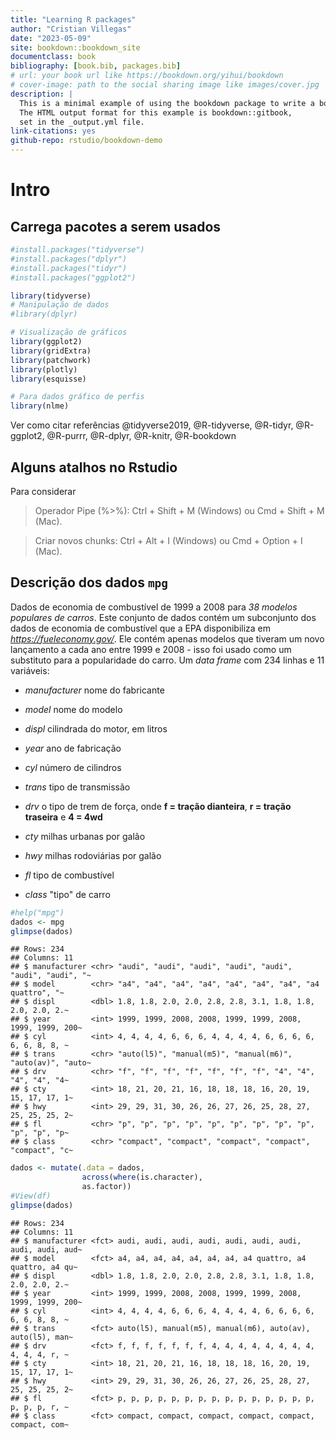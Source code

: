 ```yaml
--- 
title: "Learning R packages"
author: "Cristian Villegas"
date: "2023-05-09"
site: bookdown::bookdown_site
documentclass: book
bibliography: [book.bib, packages.bib]
# url: your book url like https://bookdown.org/yihui/bookdown
# cover-image: path to the social sharing image like images/cover.jpg
description: |
  This is a minimal example of using the bookdown package to write a book.
  The HTML output format for this example is bookdown::gitbook,
  set in the _output.yml file.
link-citations: yes
github-repo: rstudio/bookdown-demo
---
```


# Intro

## Carrega pacotes a serem usados


```r
#install.packages("tidyverse") 
#install.packages("dplyr")     
#install.packages("tidyr")     
#install.packages("ggplot2")   

library(tidyverse)
# Manipulação de dados
#library(dplyr)

# Visualização de gráficos
library(ggplot2)
library(gridExtra)
library(patchwork)
library(plotly)
library(esquisse)

# Para dados gráfico de perfis
library(nlme)
```



Ver como citar referências @tidyverse2019, @R-tidyverse, @R-tidyr, @R-ggplot2, @R-purrr, @R-dplyr, @R-knitr, @R-bookdown


## Alguns atalhos no Rstudio

Para considerar

  > Operador Pipe (%>%): Ctrl + Shift + M (Windows) ou Cmd + Shift + M (Mac).

  > Criar novos chunks: Ctrl + Alt + I (Windows) ou Cmd + Option + I (Mac).
  



## Descrição dos dados `mpg` 

Dados de economia de combustível de 1999 a 2008 para *38 modelos populares de carros*. Este conjunto de dados contém um subconjunto dos dados de economia de combustível que a EPA disponibiliza em *https://fueleconomy.gov/*. Ele contém apenas modelos que tiveram um novo lançamento a cada ano entre 1999 e 2008 - isso foi usado como um substituto para a popularidade do carro. Um *data frame* com 234 linhas e 11 variáveis:

  - *manufacturer* nome do fabricante 

  - *model* nome do modelo

  - *displ* cilindrada do motor, em litros

  - *year* ano de fabricação

  - *cyl* número de cilindros

  - *trans* tipo de transmissão

  - *drv* o tipo de trem de força, onde **f = tração dianteira**, **r = tração traseira** e **4 = 4wd**

  - *cty* milhas urbanas  por galão

  - *hwy* milhas rodoviárias por galão

  - *fl* tipo de combustível

  - *class* "tipo" de carro
  

```r
#help("mpg")
dados <- mpg
glimpse(dados)
```

```
## Rows: 234
## Columns: 11
## $ manufacturer <chr> "audi", "audi", "audi", "audi", "audi", "audi", "audi", "~
## $ model        <chr> "a4", "a4", "a4", "a4", "a4", "a4", "a4", "a4 quattro", "~
## $ displ        <dbl> 1.8, 1.8, 2.0, 2.0, 2.8, 2.8, 3.1, 1.8, 1.8, 2.0, 2.0, 2.~
## $ year         <int> 1999, 1999, 2008, 2008, 1999, 1999, 2008, 1999, 1999, 200~
## $ cyl          <int> 4, 4, 4, 4, 6, 6, 6, 4, 4, 4, 4, 6, 6, 6, 6, 6, 6, 8, 8, ~
## $ trans        <chr> "auto(l5)", "manual(m5)", "manual(m6)", "auto(av)", "auto~
## $ drv          <chr> "f", "f", "f", "f", "f", "f", "f", "4", "4", "4", "4", "4~
## $ cty          <int> 18, 21, 20, 21, 16, 18, 18, 18, 16, 20, 19, 15, 17, 17, 1~
## $ hwy          <int> 29, 29, 31, 30, 26, 26, 27, 26, 25, 28, 27, 25, 25, 25, 2~
## $ fl           <chr> "p", "p", "p", "p", "p", "p", "p", "p", "p", "p", "p", "p~
## $ class        <chr> "compact", "compact", "compact", "compact", "compact", "c~
```

```r
dados <- mutate(.data = dados, 
                across(where(is.character), 
                as.factor))
#View(df) 
glimpse(dados)
```

```
## Rows: 234
## Columns: 11
## $ manufacturer <fct> audi, audi, audi, audi, audi, audi, audi, audi, audi, aud~
## $ model        <fct> a4, a4, a4, a4, a4, a4, a4, a4 quattro, a4 quattro, a4 qu~
## $ displ        <dbl> 1.8, 1.8, 2.0, 2.0, 2.8, 2.8, 3.1, 1.8, 1.8, 2.0, 2.0, 2.~
## $ year         <int> 1999, 1999, 2008, 2008, 1999, 1999, 2008, 1999, 1999, 200~
## $ cyl          <int> 4, 4, 4, 4, 6, 6, 6, 4, 4, 4, 4, 6, 6, 6, 6, 6, 6, 8, 8, ~
## $ trans        <fct> auto(l5), manual(m5), manual(m6), auto(av), auto(l5), man~
## $ drv          <fct> f, f, f, f, f, f, f, 4, 4, 4, 4, 4, 4, 4, 4, 4, 4, 4, r, ~
## $ cty          <int> 18, 21, 20, 21, 16, 18, 18, 18, 16, 20, 19, 15, 17, 17, 1~
## $ hwy          <int> 29, 29, 31, 30, 26, 26, 27, 26, 25, 28, 27, 25, 25, 25, 2~
## $ fl           <fct> p, p, p, p, p, p, p, p, p, p, p, p, p, p, p, p, p, p, r, ~
## $ class        <fct> compact, compact, compact, compact, compact, compact, com~
```

